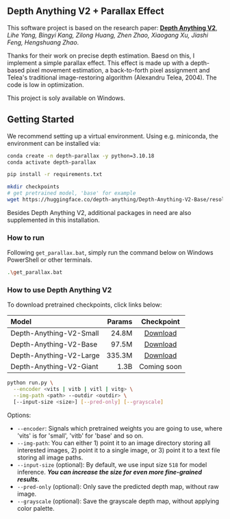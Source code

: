 ## Depth Anything V2 + Parallax Effect

This software project is based on the research paper:
**[Depth Anything V2](https://arxiv.org/abs/2406.09414)**,
*Lihe Yang, Bingyi Kang, Zilong Huang, Zhen Zhao, Xiaogang Xu, Jiashi Feng, Hengshuang Zhao*.

Thanks for their work on precise depth estimation. Baesd on this, I implement a simple parallax effect. This effect is made up with a depth-based pixel movement estimation, a back-to-forth pixel assignment and  Telea's traditional image-restoring algorithm (Alexandru Telea, 2004). The code is low in optimization.

This project is soly available on Windows.

## Getting Started

We recommend setting up a virtual environment. Using e.g. miniconda, the environment can be installed via:

```bash
conda create -n depth-parallax -y python=3.10.18
conda activate depth-parallax

pip install -r requirements.txt

mkdir checkpoints
# get pretrained model, 'base' for example
wget https://huggingface.co/depth-anything/Depth-Anything-V2-Base/resolve/main/depth_anything_v2_vitb.pth?download=true
```

Besides Depth Anything V2, additional packages in need are also supplemented in this installation.

### How to run

Following `get_parallax.bat`, simply run the command below on Windows PowerShell or other terminals.
```bash
.\get_parallax.bat
```

### How to use Depth Anything V2

To download pretrained checkpoints, click links below:

| Model | Params | Checkpoint |
|:-|-:|:-:|
| Depth-Anything-V2-Small | 24.8M | [Download](https://huggingface.co/depth-anything/Depth-Anything-V2-Small/resolve/main/depth_anything_v2_vits.pth?download=true) |
| Depth-Anything-V2-Base | 97.5M | [Download](https://huggingface.co/depth-anything/Depth-Anything-V2-Base/resolve/main/depth_anything_v2_vitb.pth?download=true) |
| Depth-Anything-V2-Large | 335.3M | [Download](https://huggingface.co/depth-anything/Depth-Anything-V2-Large/resolve/main/depth_anything_v2_vitl.pth?download=true) |
| Depth-Anything-V2-Giant | 1.3B | Coming soon |

```bash
python run.py \
  --encoder <vits | vitb | vitl | vitg> \
  --img-path <path> --outdir <outdir> \
  [--input-size <size>] [--pred-only] [--grayscale]   
```

Options:
- `--encoder`: Signals which pretrained weights you are going to use, where 'vits' is for 'small', 'vitb' for 'base' and so on. 
- `--img-path`: You can either 1) point it to an image directory storing all interested images, 2) point it to a single image, or 3) point it to a text file storing all image paths.
- `--input-size` (optional): By default, we use input size `518` for model inference. ***You can increase the size for even more fine-grained results.***
- `--pred-only` (optional): Only save the predicted depth map, without raw image.
- `--grayscale` (optional): Save the grayscale depth map, without applying color palette.
